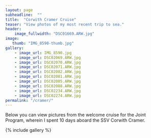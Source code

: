 ```yaml
---
layout: page
subheadline:  ""
title:  "Corwith Cramer Cruise"
teaser: "View photos of my most recent trip to sea."
header:
    image_fullwidth: "DSC01669.ARW.jpg"
image:
   thumb: "IMG_8590-thumb.jpg"
gallery:
    - image_url: IMG_8590.jpg
    - image_url: DSC02069.ARW.jpg
    - image_url: DSC02070.ARW.jpg
    - image_url: DSC02071.ARW.jpg
    - image_url: DSC02082.ARW.jpg
    - image_url: DSC02081.ARW.jpg
    - image_url: DSC02085.ARW.jpg
    - image_url: DSC02088.ARW.jpg
    - image_url: DSC02234.ARW.jpg
    - image_url: DSC02274.ARW.jpg
permalink: "/cramer/"
---
```


Below you can view pictures from the welcome cruise for the Joint Program, wherein I spent 10 days aboard the SSV Corwith Cramer.
<!--more-->

{% include gallery %}
